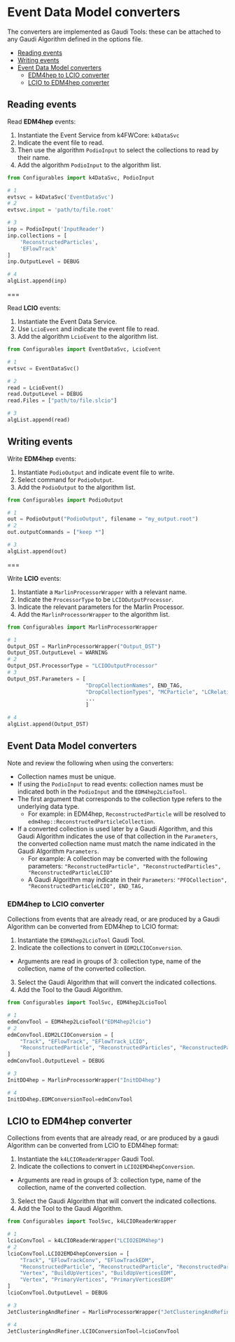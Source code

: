# Event Data Model converters

The converters are implemented as Gaudi Tools: these can be attached to any Gaudi Algorithm defined in the options file.

- [Reading events](#reading-events)
- [Writing events](#writing-events)
- [Event Data Model converters](#Event-Data-Model-converters)
  + [EDM4hep to LCIO converter](#EDM4hep-to-LCIO-converter)
  + [LCIO to EDM4hep converter](#LCIO-to-EDM4hep-converter)

## Reading events

Read **EDM4hep** events:

1. Instantiate the Event Service from k4FWCore: `k4DataSvc`
2. Indicate the event file to read.
3. Then use the algorithm `PodioInput` to select the collections to read by their name.
4. Add the algorithm `PodioInput` to the algorithm list.

```python
from Configurables import k4DataSvc, PodioInput

# 1
evtsvc = k4DataSvc('EventDataSvc')
# 2
evtsvc.input = 'path/to/file.root' 

# 3
inp = PodioInput('InputReader')
inp.collections = [
    'ReconstructedParticles',
    'EFlowTrack'
]
inp.OutputLevel = DEBUG

# 4
algList.append(inp)
```

===

Read **LCIO** events:

1. Instantiate the Event Data Service.
2. Use `LcioEvent` and indicate the event file to read.
3. Add the algorithm `LcioEvent` to the algorithm list.

```python
from Configurables import EventDataSvc, LcioEvent

# 1
evtsvc = EventDataSvc()

# 2
read = LcioEvent()
read.OutputLevel = DEBUG
read.Files = ["path/to/file.slcio"]

# 3
algList.append(read)
```

## Writing events

Write **EDM4hep** events:

1. Instantiate `PodioOutput` and indicate event file to write.
2. Select command for `PodioOutput`.
3. Add the `PodioOutput` to the algorithm list.

```python
from Configurables import PodioOutput

# 1
out = PodioOutput("PodioOutput", filename = "my_output.root")
# 2
out.outputCommands = ["keep *"]

# 3
algList.append(out)
```

===

Write **LCIO** events: 

1. Instantiate a `MarlinProcessorWrapper` with a relevant name.
2. Indicate the `ProcessorType` to be `LCIOOutputProcessor`.
3. Indicate the relevant parameters for the Marlin Processor.
4. Add the `MarlinProcessorWrapper` to the algorithm list.

```python
from Configurables import MarlinProcessorWrapper

# 1
Output_DST = MarlinProcessorWrapper("Output_DST")
Output_DST.OutputLevel = WARNING
# 2
Output_DST.ProcessorType = "LCIOOutputProcessor"
# 3
Output_DST.Parameters = [
                         "DropCollectionNames", END_TAG,
                         "DropCollectionTypes", "MCParticle", "LCRelation", "SimCalorimeterHit",
                         ...
                         ]

# 4                         
algList.append(Output_DST)                         
```


## Event Data Model converters

Note and review the following when using the converters:

- Collection names must be unique.
- If using the `PodioInput` to read events: collection names must be indicated both in the `PodioInput` and the `EDM4hep2LcioTool`.
- The first argument that corresponds to the collection type refers to the underlying data type.
  + For example: in EDM4hep, `ReconstructedParticle` will be resolved to `edm4hep::ReconstructedParticleCollection`.
- If a converted collection is used later by a Gaudi Algorithm, and this Gaudi Algorithm indicates the use of that collection in the `Parameters`, the converted collection name must match the name indicated in the Gaudi Algorithm `Parameters`.
  + For example: A collection may be converted with the following parameters: `"ReconstructedParticle", "ReconstructedParticles", "ReconstructedParticleLCIO"`
  + A Gaudi Algorithm may indicate in their `Parameters`: `"PFOCollection", "ReconstructedParticleLCIO", END_TAG,`

###  EDM4hep to LCIO converter

Collections from events that are already read, or are produced by a Gaudi Algorithm can be converted from EDM4hep to LCIO format:

1. Instantiate the `EDM4hep2LcioTool` Gaudi Tool.
2. Indicate the collections to convert in `EDM2LCIOConversion`.
  + Arguments are read in groups of 3: collection type, name of the collection, name of the converted collection.
3. Select the Gaudi Algorithm that will convert the indicated collections.
4. Add the Tool to the Gaudi Algorithm.

```python
from Configurables import ToolSvc, EDM4hep2LcioTool

# 1
edmConvTool = EDM4hep2LcioTool("EDM4hep2lcio")
# 2
edmConvTool.EDM2LCIOConversion = [
    "Track", "EFlowTrack", "EFlowTrack_LCIO",
    "ReconstructedParticle", "ReconstructedParticles", "ReconstructedParticle_LCIO"
]
edmConvTool.OutputLevel = DEBUG

# 3
InitDD4hep = MarlinProcessorWrapper("InitDD4hep")

# 4
InitDD4hep.EDMConversionTool=edmConvTool
```

## LCIO to EDM4hep converter

Collections from events that are already read, or are produced by a gaudi Algorithm can be converted from LCIO to EDM4hep format:

1. Instantiate the `k4LCIOReaderWrapper` Gaudi Tool.
2. Indicate the collections to convert in `LCIO2EMD4hepConversion`.
  + Arguments are read in groups of 3: collection type, name of the collection, name of the converted collection.
3. Select the Gaudi Algorithm that will convert the indicated collections.
4. Add the Tool to the Gaudi Algorithm.

```python
from Configurables import ToolSvc, k4LCIOReaderWrapper

# 1
lcioConvTool = k4LCIOReaderWrapper("LCIO2EDM4hep")
# 2
lcioConvTool.LCIO2EMD4hepConversion = [
    "Track", "EFlowTrackConv", "EFlowTrackEDM",
    "ReconstructedParticle", "ReconstructedParticle", "ReconstructedParticlesEDM",
    "Vertex", "BuildUpVertices", "BuildUpVerticesEDM",
    "Vertex", "PrimaryVertices", "PrimaryVerticesEDM"
]
lcioConvTool.OutputLevel = DEBUG

# 3
JetClusteringAndRefiner = MarlinProcessorWrapper("JetClusteringAndRefiner")

# 4
JetClusteringAndRefiner.LCIOConversionTool=lcioConvTool
```



